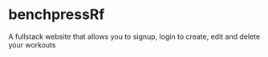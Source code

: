 # benchpressRf
A fullstack website that allows you to signup, login to create, edit and delete your workouts
